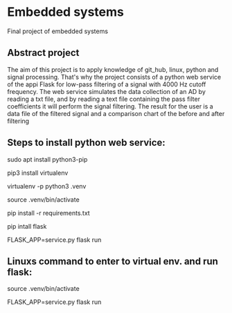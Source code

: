 # Embedded systems
Final project of embedded systems

## Abstract project

The aim of this project is to apply knowledge of git_hub, linux, python and signal processing. That's why the project consists of a python web service of the appi Flask for low-pass filtering of a signal with 4000 Hz cutoff frequency. The web service simulates the data collection of an AD by reading a txt file, and by reading a text file containing the pass filter coefficients it will perform the signal filtering.  The result for the user is a data file of the filtered signal and a comparison chart of the before and after filtering

## Steps to install python web service: 


sudo apt install python3-pip

pip3 install virtualenv

virtualenv -p python3 .venv 

source .venv/bin/activate

pip install -r requirements.txt

pip intall flask

FLASK_APP=service.py flask run 


## Linuxs command to enter to virtual env. and run flask: 


source .venv/bin/activate

FLASK_APP=service.py flask run
